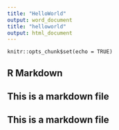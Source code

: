 ```yaml
---
title: "HelloWorld"
output: word_document
title: "helloworld"
output: html_document
---
```


```{r setup, include=FALSE}
knitr::opts_chunk$set(echo = TRUE)
```

## R Markdown
## This is a markdown file 
## This is a markdown file
